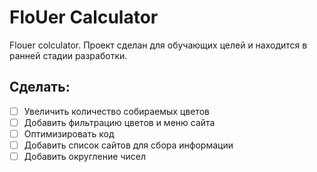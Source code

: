 # FloUer Calculator
Flouer colculator. Проект сделан для обучающих целей и находится в ранней стадии разработки.

## Сделать:
- [ ] Увеличить количество собираемых цветов
- [ ] Добавить фильтрацию цветов и меню сайта
- [ ] Оптимизировать код
- [ ] Добавить список сайтов для сбора информации
- [ ] Добавить округление чисел
